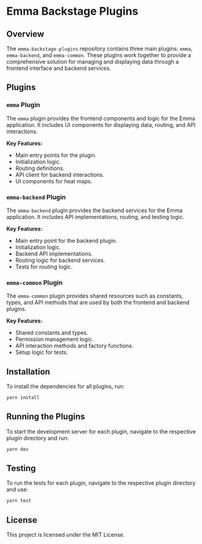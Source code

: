 # Emma Backstage Plugins

## Overview

The `emma-backstage-plugins` repository contains three main plugins: `emma`, `emma-backend`, and `emma-common`. These plugins work together to provide a comprehensive solution for managing and displaying data through a frontend interface and backend services.

## Plugins

### `emma` Plugin

The `emma` plugin provides the frontend components and logic for the Emma application. It includes UI components for displaying data, routing, and API interactions.

**Key Features:**
- Main entry points for the plugin.
- Initialization logic.
- Routing definitions.
- API client for backend interactions.
- UI components for heat maps.

### `emma-backend` Plugin

The `emma-backend` plugin provides the backend services for the Emma application. It includes API implementations, routing, and testing logic.

**Key Features:**
- Main entry point for the backend plugin.
- Initialization logic.
- Backend API implementations.
- Routing logic for backend services.
- Tests for routing logic.

### `emma-common` Plugin

The `emma-common` plugin provides shared resources such as constants, types, and API methods that are used by both the frontend and backend plugins.

**Key Features:**
- Shared constants and types.
- Permission management logic.
- API interaction methods and factory functions.
- Setup logic for tests.

## Installation

To install the dependencies for all plugins, run:

```sh
yarn install
```

## Running the Plugins
To start the development server for each plugin, navigate to the respective plugin directory and run:

```sh
yarn dev
```

## Testing
To run the tests for each plugin, navigate to the respective plugin directory and use:

```sh
yarn test
```

## License
This project is licensed under the MIT License.